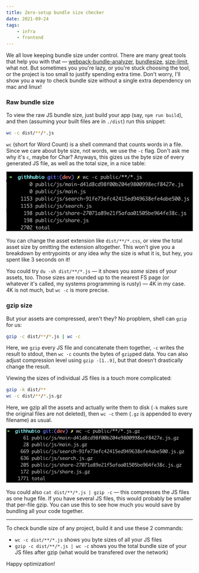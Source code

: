 ```yaml
---
title: Zero-setup bundle size checker
date: 2021-09-24
tags:
    - infra
    - frontend
---
```



We all love keeping bundle size under control. There are many great tools that help you with that — [webpack-bundle-analyzer](https://github.com/webpack-contrib/webpack-bundle-analyzer), [bundlesize](https://github.com/siddharthkp/bundlesize), [size-limit](https://github.com/ai/size-limit), what not. But sometimes you you're lazy, or you're stuck choosing the tool, or the project is too small to justify spending extra time. Don't worry, I'll show you a way to check bundle size without a single extra dependency on mac and linux!

### Raw bundle size

To view the raw JS bundle size, just build your app (say, `npm run build`), and then (assuming your built files are in `./dist`) run this snippet:

```sh
wc -c dist/**/*.js
```

`wc` (short for Word Count) is a shell command that counts words in a file. Since we care about byte size, not words, we use the `-c` flag. Don't ask me why it's `c`, maybe for Char? Anyways, this gizes us the byte size of every generated JS file, as well as the total size, in a nice table:

![](/images/raw-bundle-size.png)

You can change the asset extension like `dist/**/*.css`, or view the total asset size by omitting the extension altogether. This won't give you a breakdown by entrypoints or any idea _why_ the size is what it is, but hey, you spent like 3 seconds on it!

You could try `du -sh dist/**/*.js` — it shows you _some_ sizes of your assets, too. Those sizes are rounded up to the nearest FS page (or whatever it's called, my systems programming is rusty) — 4K in my case. 4K is not much, but `wc -c` is more precise.

### gzip size

But your assets are compressed, aren't they? No propblem, shell can `gzip` for us:

```sh
gzip -c dist/**/*.js | wc -c
```

Here, we `gzip` every JS file and concatenate them together, `-c` writes the result to stdout, then `wc -c` counts the bytes of `gzip`ped data. You can also adjust compression level using `gzip -[1..9]`, but that doesn't drastically change the result.

Viewing the sizes of individual JS files is a touch more complicated:

```sh
gzip -k dist/**
wc -c dist/**/*.js.gz
```

Here, we gzip all the assets and actually write them to disk (`-k` makes sure the original files are not deleted), then `wc -c` them (`.gz` is appended to every filename) as usual.

![](/images/gzip-size.png)

You could also `cat dist/**/*.js | gzip -c` — this compresses the JS files as one huge file. If you have several JS files, this would probably be smaller that per-file gzip. You can use this to see how much you would save by bundling all your code together.

---

To check bundle size of any project, build it and use these 2 commands:

- `wc -c dist/**/*.js` shows you byte sizes of all your JS files
- `gzip -c dist/**/*.js | wc -c` shows you the total bundle size of your JS files after gzip (what would be transfered over the network)

Happy optimization!
